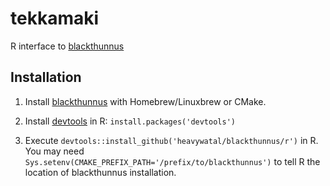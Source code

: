 # tekkamaki

R interface to [blackthunnus](https://github.com/heavywatal/blackthunnus)

## Installation

1.  Install [blackthunnus](https://github.com/heavywatal/blackthunnus) with Homebrew/Linuxbrew or CMake.

1.  Install [devtools](https://github.com/hadley/devtools) in R:
    `install.packages('devtools')`

1.  Execute `devtools::install_github('heavywatal/blackthunnus/r')` in R.
    You may need `Sys.setenv(CMAKE_PREFIX_PATH='/prefix/to/blackthunnus')` to tell R the location of blackthunnus installation.
